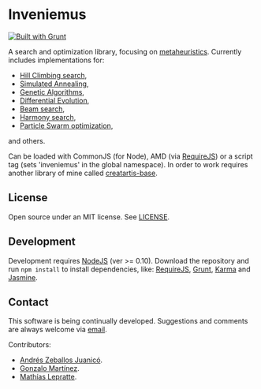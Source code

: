 ﻿Inveniemus
==========

[![Built with Grunt](https://cdn.gruntjs.com/builtwith.png)](http://gruntjs.com/)

A search and optimization library, focusing on [metaheuristics](http://en.wikipedia.org/wiki/Metaheuristic). Currently includes implementations for: 

+ [Hill Climbing search](http://en.wikipedia.org/wiki/Hill_climbing), 
+ [Simulated Annealing](http://en.wikipedia.org/wiki/Simulated_annealing),
+ [Genetic Algorithms](http://en.wikipedia.org/wiki/Genetic_algorithm),
+ [Differential Evolution](http://en.wikipedia.org/wiki/Differential_evolution),
+ [Beam search](http://en.wikipedia.org/wiki/Beam_search),
+ [Harmony search](http://en.wikipedia.org/wiki/Harmony_search),
+ [Particle Swarm optimization](http://en.wikipedia.org/wiki/Particle_swarm_optimization),

and others.

Can be loaded with CommonJS (for Node), AMD (via [RequireJS](http://requirejs.org/)) or a script tag (sets 'inveniemus' in the global namespace). In order to work requires another library of mine called [creatartis-base](https://github.com/LeonardoVal/creatartis-base.js).

## License

Open source under an MIT license. See [LICENSE](LICENSE.md).

## Development

Development requires [NodeJS](http://nodejs.org/) (ver >= 0.10). Download the repository and run `npm install` to install dependencies, like: [RequireJS](http://requirejs.org/), [Grunt](http://gruntjs.com/), [Karma](http://karma-runner.github.io/) and [Jasmine](http://jasmine.github.io/).

## Contact

This software is being continually developed. Suggestions and comments are always welcome via [email](mailto:leonardo.val@creatartis.com).

Contributors:

* [Andrés Zeballos Juanicó](mailto:andreszeballosjuanico@gmail.com).
* [Gonzalo Martínez](gonzalo.martinez@live.com).
* [Mathías Lepratte](mlepratte3108@hotmail.com).